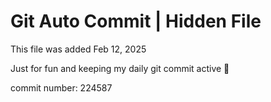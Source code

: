 # Git Auto Commit | Hidden File

This file was added Feb 12, 2025

Just for fun and keeping my daily git commit active 🤪

commit number: 224587
